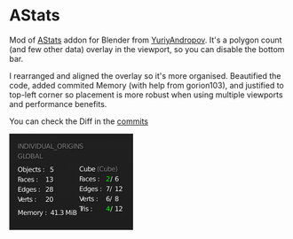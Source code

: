 # AStats

Mod of [AStats](https://github.com/YuriyAndropov/blenderPython/blob/master/AStats.py) addon for Blender from [YuriyAndropov](https://github.com/YuriyAndropov). It's a polygon count (and few other data) overlay in the viewport, so you can disable the bottom bar.

I rearranged and aligned the overlay so it's more organised. Beautified the code, added commited Memory (with help from gorion103), and justified to top-left corner so placement is more robust when using multiple viewports and performance benefits.

 You can check the Diff in the [commits](https://github.com/Dogway/Computer-Graphics-Tools/commits/master)

![](https://raw.githubusercontent.com/Dogway/Computer-Graphics-Tools/2565f2bb7248521747205b6659bf638d236a0330/Blender%202.8x/AStats/Overlay.png)
